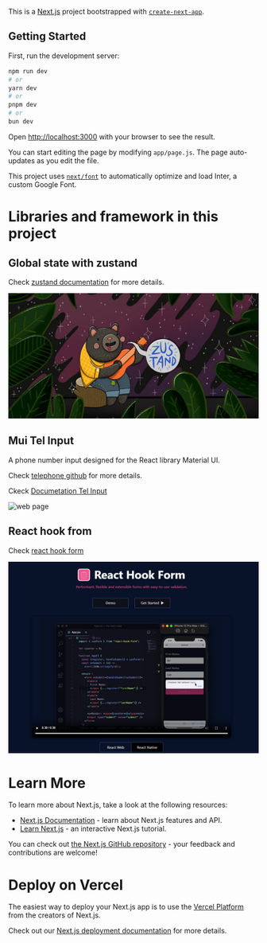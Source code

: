 This is a [Next.js](https://nextjs.org/) project bootstrapped with [`create-next-app`](https://github.com/vercel/next.js/tree/canary/packages/create-next-app).

## Getting Started

First, run the development server:

```bash
npm run dev
# or
yarn dev
# or
pnpm dev
# or
bun dev
```

Open [http://localhost:3000](http://localhost:3000) with your browser to see the result.

You can start editing the page by modifying `app/page.js`. The page auto-updates as you edit the file.

This project uses [`next/font`](https://nextjs.org/docs/basic-features/font-optimization) to automatically optimize and load Inter, a custom Google Font.

# Libraries and framework in this project

## Global state with zustand

Check [zustand documentation](https://docs.pmnd.rs/zustand/getting-started/introduction) for more details.

![zustand](image.png)

## Mui Tel Input

A phone number input designed for the React library Material UI.

Check [telephone github](https://github.com/viclafouch/mui-tel-input) for more details.

Ckeck [Documetation Tel Input](https://viclafouch.github.io/mui-tel-input/docs/getting-started/)

![web page](https://raw.githubusercontent.com/viclafouch/mui-tel-input/master/mui-tel-input.gif)

## React hook from

Check [react hook form](https://www.react-hook-form.com/get-started/)

![alt text](image-1.png)

# Learn More

To learn more about Next.js, take a look at the following resources:

-   [Next.js Documentation](https://nextjs.org/docs) - learn about Next.js features and API.
-   [Learn Next.js](https://nextjs.org/learn) - an interactive Next.js tutorial.

You can check out [the Next.js GitHub repository](https://github.com/vercel/next.js/) - your feedback and contributions are welcome!

# Deploy on Vercel

The easiest way to deploy your Next.js app is to use the [Vercel Platform](https://vercel.com/new?utm_medium=default-template&filter=next.js&utm_source=create-next-app&utm_campaign=create-next-app-readme) from the creators of Next.js.

Check out our [Next.js deployment documentation](https://nextjs.org/docs/deployment) for more details.
